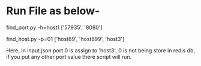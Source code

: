 # Run File as below- 

find_port.py -h=host1
['57935', '8080']          

find_host.py -p=01
['host89', 'host899', 'host3'] 


Here, In input.json port 0 is assign to 'host3', 0 is not being store in redis db, if you put any other port value there script will run.





